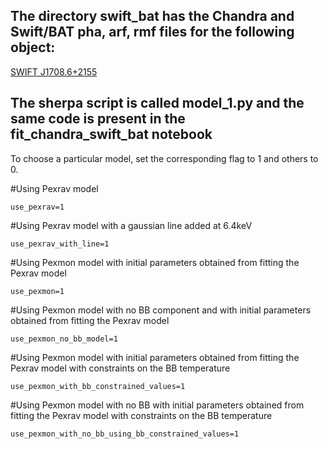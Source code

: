 ## The directory swift_bat has the Chandra and Swift/BAT pha, arf, rmf files for the following object:
[SWIFT J1708.6+2155](https://swift.gsfc.nasa.gov/results/bs105mon/862)


## The sherpa script is called model_1.py and the same code is present in the fit_chandra_swift_bat notebook

To choose a particular model, set the corresponding flag to 1 and others to 0.

#Using Pexrav model 

```use_pexrav=1```

#Using Pexrav model with a gaussian line added at 6.4keV

```use_pexrav_with_line=1```

#Using Pexmon model with initial parameters obtained from fitting the Pexrav model

```use_pexmon=1```

#Using Pexmon model with no BB component and with initial parameters obtained from fitting the Pexrav model 

```use_pexmon_no_bb_model=1```

#Using Pexmon model with initial parameters obtained from fitting the Pexrav model with constraints on the BB temperature

```use_pexmon_with_bb_constrained_values=1```

#Using Pexmon model with no BB with initial parameters obtained from fitting the Pexrav model with constraints on the BB temperature

```use_pexmon_with_no_bb_using_bb_constrained_values=1```



